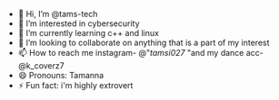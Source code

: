 - 👋 Hi, I’m @tams-tech
- 👀 I’m interested in cybersecurity
- 🌱 I’m currently learning c++ and linux
- 💞️ I’m looking to collaborate on anything that is a part of my interest
- 📫 How to reach me instagram- @"_tamsi027_ "and my dance acc- @k_coverz7
- 😄 Pronouns: Tamanna
- ⚡ Fun fact: i'm highly extrovert

<!---
tams-tech/tams-tech is a ✨ special ✨ repository because its `README.md` (this file) appears on your GitHub profile.
You can click the Preview link to take a look at your changes.
--->
